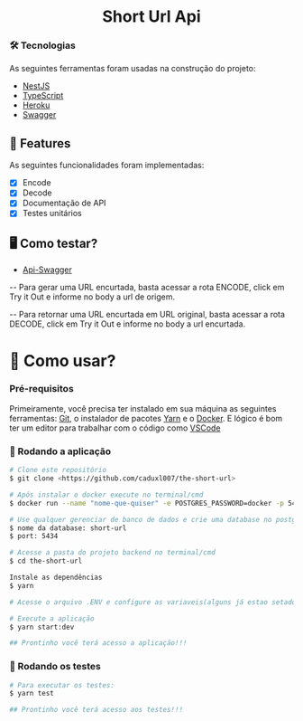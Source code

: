 <h1 align="center">Short Url Api</h1>

### 🛠 Tecnologias

As seguintes ferramentas foram usadas na construção do projeto:  

- [NestJS](https://nestjs.com/)
- [TypeScript](https://www.typescriptlang.org/) 
- [Heroku](https://www.heroku.com/)
- [Swagger](https://swagger.io/)

## 👀 Features

As seguintes funcionalidades foram implementadas:

- [x] Encode 
- [x] Decode
- [x] Documentação de API
- [x] Testes unitários

## 🖥 Como testar?

- [Api-Swagger](https://theshort-url.herokuapp.com/swagger/)

 -- Para gerar uma URL encurtada, basta acessar a rota ENCODE, click em Try it Out e informe no body a url de origem.
 
 -- Para retornar uma URL encurtada em URL original, basta acessar a rota DECODE, click em Try it Out e informe no body a url encurtada.
 
 <h1>📱 Como usar?</h1>

### Pré-requisitos

Primeiramente, você precisa ter instalado em sua máquina as seguintes ferramentas:
[Git](https://git-scm.com), o instalador de pacotes [Yarn](https://yarnpkg.com/) e o [Docker](https://www.docker.com/). 
E lógico é bom ter um editor para trabalhar com o código como [VSCode](https://code.visualstudio.com/)

### 🎲 Rodando a aplicação

```bash
# Clone este repositório
$ git clone <https://github.com/caduxl007/the-short-url>

# Após instalar o docker execute no terminal/cmd
$ docker run --name "nome-que-quiser" -e POSTGRES_PASSWORD=docker -p 5434:5432 -d postgres

# Use qualquer gerenciar de banco de dados e crie uma database no postgres:
$ nome da database: short-url
$ port: 5434

# Acesse a pasta do projeto backend no terminal/cmd
$ cd the-short-url

Instale as dependências
$ yarn

# Acesse o arquivo .ENV e configure as variaveis(alguns já estao setados por padrão)

# Execute a aplicação
$ yarn start:dev

## Prontinho você terá acesso a aplicação!!!
```

### 🚀 Rodando os testes

```bash
# Para executar os testes:
$ yarn test

## Prontinho você terá acesso aos testes!!! 
```
